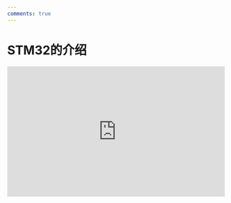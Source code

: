 ```yaml
---
comments: true
---
```


# STM32的介绍



<iframe name="nrd_studio_embed" frameborder="0" style="display:block;width:500px; height:300px;" src="https://nrdstudio.cn/view/square/1e8cd6e05db6e6ea9360ff5b5df06d35"></iframe>
